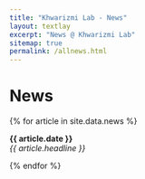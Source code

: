 ```yaml
---
title: "Khwarizmi Lab - News"
layout: textlay
excerpt: "News @ Khwarizmi Lab"
sitemap: true
permalink: /allnews.html
---
```


# News

{% for article in site.data.news %}
<p><b>{{ article.date }}</b> <br>
<em>{{ article.headline }}</em></p>
{% endfor %}
